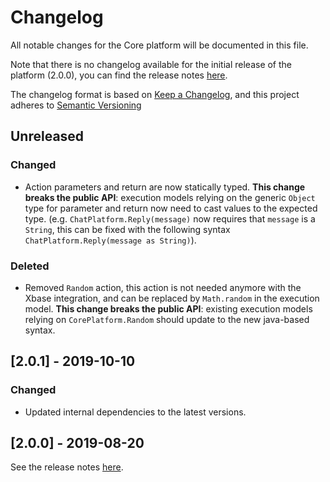 # Changelog

All notable changes for the Core platform will be documented in this file.

Note that there is no changelog available for the initial release of the platform (2.0.0), you can find the release notes [here](https://github.com/xatkit-bot-platform/xatkit-core-platform/releases).

The changelog format is based on [Keep a Changelog](https://keepachangelog.com/en/1.0.0/), and this project adheres to [Semantic Versioning](https://semver.org/v2.0.0.html)

## Unreleased

### Changed
- Action parameters and return are now statically typed. **This change breaks the public API**: execution models relying on the generic `Object` type for parameter and return now need to cast values to the expected type. (e.g. `ChatPlatform.Reply(message)` now requires that `message` is a `String`, this can be fixed with the following syntax `ChatPlatform.Reply(message as String)`).  

### Deleted

- Removed `Random` action, this action is not needed anymore with the Xbase integration, and can be replaced by `Math.random` in the execution model. **This change breaks the public API**: existing execution models relying on `CorePlatform.Random` should update to the new java-based syntax.

## [2.0.1] - 2019-10-10

### Changed

- Updated internal dependencies to the latest versions.

## [2.0.0] - 2019-08-20 

See the release notes [here](https://github.com/xatkit-bot-platform/xatkit-core-platform/releases).
